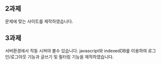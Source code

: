 ## 2과제

문제에 맞는 사이트를 제작하였습니다.

## 3과제

서버환경에서 작동 시켜야 볼수 있습니다.
javascript와 indexedDB를 이용하여 로그인/로그아웃 기능과 글쓰기 및 필터링 기능을 제작하였습니다.
